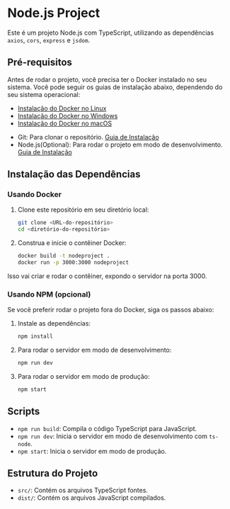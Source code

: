 # Node.js Project

Este é um projeto Node.js com TypeScript, utilizando as dependências `axios`, `cors`, `express` e `jsdom`.

## Pré-requisitos

Antes de rodar o projeto, você precisa ter o Docker instalado no seu sistema. Você pode seguir os guias de instalação abaixo, dependendo do seu sistema operacional:

- [Instalação do Docker no Linux](https://docs.docker.com/engine/install/)
- [Instalação do Docker no Windows](https://docs.docker.com/desktop/install/windows-install/)
- [Instalação do Docker no macOS](https://docs.docker.com/desktop/install/mac-install/)

* Git: Para clonar o repositório. [Guia de Instalação](https://git-scm.com/)
* Node.js(Optional): Para rodar o projeto em modo de desenvolvimento. [Guia de Instalação](https://nodejs.org/en/download/)

## Instalação das Dependências

### Usando Docker

1. Clone este repositório em seu diretório local:

    ```bash
    git clone <URL-do-repositório>
    cd <diretório-do-repositório>
    ```

2. Construa e inicie o contêiner Docker:

    ```bash
    docker build -t nodeproject .
    docker run -p 3000:3000 nodeproject
    ```

Isso vai criar e rodar o contêiner, expondo o servidor na porta 3000.

### Usando NPM (opcional)

Se você preferir rodar o projeto fora do Docker, siga os passos abaixo:

1. Instale as dependências:

    ```bash
    npm install
    ```

2. Para rodar o servidor em modo de desenvolvimento:

    ```bash
    npm run dev
    ```

3. Para rodar o servidor em modo de produção:

    ```bash
    npm start
    ```

## Scripts

- `npm run build`: Compila o código TypeScript para JavaScript.
- `npm run dev`: Inicia o servidor em modo de desenvolvimento com `ts-node`.
- `npm start`: Inicia o servidor em modo de produção.

## Estrutura do Projeto

- `src/`: Contém os arquivos TypeScript fontes.
- `dist/`: Contém os arquivos JavaScript compilados.

